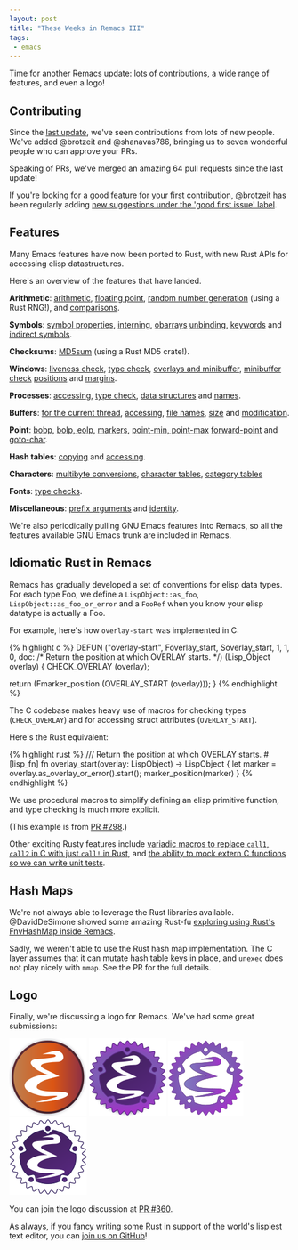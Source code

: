 ```yaml
--- 
layout: post
title: "These Weeks in Remacs III"
tags:
 - emacs
---
```


Time for another Remacs update: lots of contributions, a wide range of
features, and even a logo!

## Contributing

Since the [last update](/blog/2017/07/15/these-weeks-in-remacs-ii/),
we've seen contributions from lots of new people. We've added
@brotzeit and @shanavas786, bringing us to seven wonderful people who
can approve your PRs.

Speaking of PRs, we've merged an amazing 64 pull requests since the
last update!

If you're looking for a good feature for your first contribution,
@brotzeit has been regularly adding
[new suggestions under the 'good first issue' label](https://github.com/Wilfred/remacs/issues?q=is%3Aissue+is%3Aopen+label%3A%22good+first+issue%22).

## Features

Many Emacs features have now been ported to Rust, with new Rust APIs
for accessing elisp datastructures.

Here's an overview of the features that have landed.

**Arithmetic**:
[arithmetic](https://github.com/Wilfred/remacs/pull/311/files),
[floating point](https://github.com/Wilfred/remacs/pull/234/files), 
[random number generation](https://github.com/Wilfred/remacs/pull/235/files) (using
a Rust RNG!), and
[comparisons](https://github.com/Wilfred/remacs/pull/226/files).

**Symbols**: [symbol properties](https://github.com/Wilfred/remacs/pull/235/files), 
[interning](https://github.com/Wilfred/remacs/pull/255),
[obarrays](https://github.com/Wilfred/remacs/pull/267)
[unbinding](https://github.com/Wilfred/remacs/pull/308/files),
[keywords](https://github.com/Wilfred/remacs/pull/334/files) and
[indirect symbols](https://github.com/Wilfred/remacs/pull/357/files).

**Checksums**: [MD5sum](https://github.com/Wilfred/remacs/pull/260/files)
(using a Rust MD5 crate!).

**Windows**: [liveness check](https://github.com/Wilfred/remacs/pull/258/files),
[type check](https://github.com/Wilfred/remacs/pull/240/files),
[overlays and minibuffer](https://github.com/Wilfred/remacs/pull/298/files),
[minibuffer check](https://github.com/Wilfred/remacs/pull/319/files)
[positions](https://github.com/Wilfred/remacs/pull/317/files) and
[margins](https://github.com/Wilfred/remacs/pull/351/files).

**Processes**: [accessing](https://github.com/Wilfred/remacs/pull/256/files),
[type check](https://github.com/Wilfred/remacs/pull/265/files),
[data structures](https://github.com/Wilfred/remacs/pull/325/files) and
[names](https://github.com/Wilfred/remacs/pull/341).

**Buffers**: [for the current thread](https://github.com/Wilfred/remacs/pull/253/files),
[accessing](https://github.com/Wilfred/remacs/pull/242/files),
[file names](https://github.com/Wilfred/remacs/pull/279/files),
[size](https://github.com/Wilfred/remacs/pull/281/files) and
[modification](https://github.com/Wilfred/remacs/pull/288/files).

**Point**: [bobp](https://github.com/Wilfred/remacs/pull/291/files),
[bolp, eolp](https://github.com/Wilfred/remacs/pull/293/files),
[markers](https://github.com/Wilfred/remacs/pull/297/files),
[point-min, point-max](https://github.com/Wilfred/remacs/pull/302/files)
[forward-point](https://github.com/Wilfred/remacs/pull/321/files) and
[goto-char](https://github.com/Wilfred/remacs/pull/352/files).

**Hash tables**: [copying](https://github.com/Wilfred/remacs/pull/251/files) and [accessing](https://github.com/Wilfred/remacs/pull/349).

**Characters**:
[multibyte conversions](https://github.com/Wilfred/remacs/pull/236/files),
[character tables](https://github.com/Wilfred/remacs/pull/277/files),
[category tables](https://github.com/Wilfred/remacs/pull/282/files)

**Fonts**: [type checks](https://github.com/Wilfred/remacs/pull/248).

**Miscellaneous**:
[prefix arguments](https://github.com/Wilfred/remacs/pull/252/files) and
[identity](https://github.com/Wilfred/remacs/pull/329/files).

We're also periodically pulling GNU Emacs features into Remacs, so all
the features available GNU Emacs trunk are included in Remacs.

## Idiomatic Rust in Remacs

Remacs has gradually developed a set of conventions for elisp data
types. For each type Foo, we define a `LispObject::as_foo`,
`LispObject::as_foo_or_error` and a `FooRef` when you know your elisp
datatype is actually a Foo.

For example, here's how `overlay-start` was implemented in C:

{% highlight c %}
DEFUN ("overlay-start", Foverlay_start, Soverlay_start, 1, 1, 0,
       doc: /* Return the position at which OVERLAY starts.  */)
  (Lisp_Object overlay)
{
  CHECK_OVERLAY (overlay);

  return (Fmarker_position (OVERLAY_START (overlay)));
}
{% endhighlight %}

The C codebase makes heavy use of macros for checking types
(`CHECK_OVERLAY`) and for accessing struct attributes
(`OVERLAY_START`).

Here's the Rust equivalent:

{% highlight rust %}
/// Return the position at which OVERLAY starts.
#[lisp_fn]
fn overlay_start(overlay: LispObject) -> LispObject {
    let marker = overlay.as_overlay_or_error().start();
    marker_position(marker)
}
{% endhighlight %}

We use procedural macros to simplify defining an elisp primitive
function, and type checking is much more explicit.

(This example is
from [PR #298](https://github.com/Wilfred/remacs/pull/298/files).)

Other exciting Rusty features
include
[variadic macros to replace `call1`, `call2` in C with just `call!` in Rust](https://github.com/Wilfred/remacs/pull/266/files),
and
[the ability to mock extern C functions so we can write unit tests](https://github.com/Wilfred/remacs/pull/304).

## Hash Maps

We're not always able to leverage the Rust libraries
available. @DavidDeSimone showed some amazing Rust-fu [exploring
using Rust's FnvHashMap inside Remacs](https://github.com/Wilfred/remacs/pull/286).

Sadly, we weren't able to use the Rust hash map implementation. The C
layer assumes that it can mutate hash table keys in place, and
`unexec` does not play nicely with `mmap`. See the PR for the full details.

## Logo

Finally, we're discussing a logo for Remacs. We've had some great submissions:

<img src="/assets/remacs1.png">
<img src="/assets/remacs2.png">
<img src="/assets/remacs3.png">
<img src="/assets/remacs4.png">

You can join the logo discussion at [PR #360](https://github.com/Wilfred/remacs/pull/360).

As always, if you fancy writing some Rust in support of the world's
lispiest text editor, you can [join us on GitHub](https://github.com/Wilfred/remacs)!
